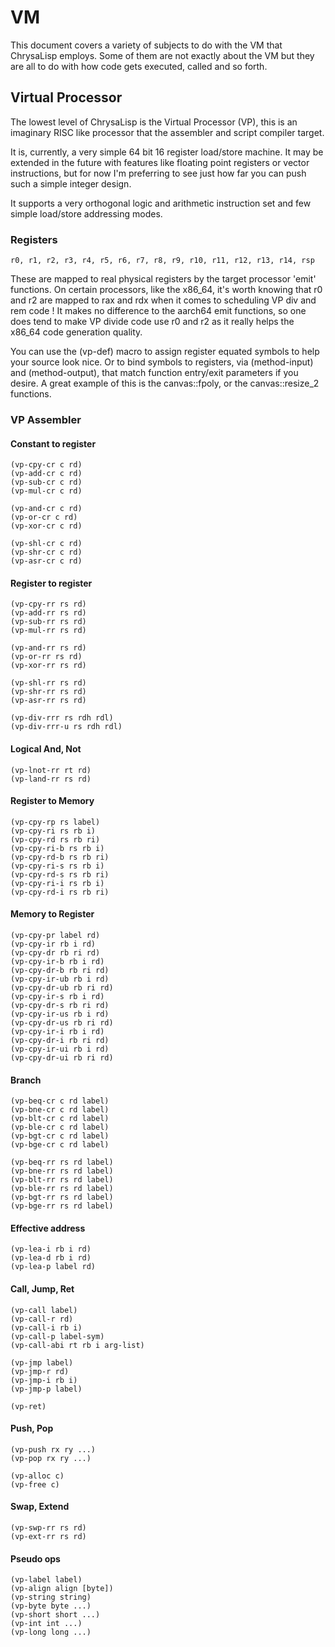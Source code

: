 # VM

This document covers a variety of subjects to do with the VM that ChrysaLisp
employs. Some of them are not exactly about the VM but they are all to do with
how code gets executed, called and so forth.

## Virtual Processor

The lowest level of ChrysaLisp is the Virtual Processor (VP), this is an
imaginary RISC like processor that the assembler and script compiler target.

It is, currently, a very simple 64 bit 16 register load/store machine. It may be
extended in the future with features like floating point registers or vector
instructions, but for now I'm preferring to see just how far you can push such
a simple integer design.

It supports a very orthogonal logic and arithmetic instruction set and few
simple load/store addressing modes.

### Registers

```
r0, r1, r2, r3, r4, r5, r6, r7, r8, r9, r10, r11, r12, r13, r14, rsp
```

These are mapped to real physical registers by the target processor 'emit'
functions. On certain processors, like the x86_64, it's worth knowing that r0
and r2 are mapped to rax and rdx when it comes to scheduling VP div and rem
code ! It makes no difference to the aarch64 emit functions, so one does tend
to make VP divide code use r0 and r2 as it really helps the x86_64 code
generation quality.

You can use the (vp-def) macro to assign register equated symbols to help your
source look nice. Or to bind symbols to registers, via (method-input) and
(method-output), that match function entry/exit parameters if you desire. A
great example of this is the canvas::fpoly, or the canvas::resize_2 functions.

### VP Assembler

#### Constant to register

```
(vp-cpy-cr c rd)
(vp-add-cr c rd)
(vp-sub-cr c rd)
(vp-mul-cr c rd)

(vp-and-cr c rd)
(vp-or-cr c rd)
(vp-xor-cr c rd)

(vp-shl-cr c rd)
(vp-shr-cr c rd)
(vp-asr-cr c rd)
```

#### Register to register

```
(vp-cpy-rr rs rd)
(vp-add-rr rs rd)
(vp-sub-rr rs rd)
(vp-mul-rr rs rd)

(vp-and-rr rs rd)
(vp-or-rr rs rd)
(vp-xor-rr rs rd)

(vp-shl-rr rs rd)
(vp-shr-rr rs rd)
(vp-asr-rr rs rd)

(vp-div-rrr rs rdh rdl)
(vp-div-rrr-u rs rdh rdl)
```

#### Logical And, Not

```
(vp-lnot-rr rt rd)
(vp-land-rr rs rd)
```

#### Register to Memory

```
(vp-cpy-rp rs label)
(vp-cpy-ri rs rb i)
(vp-cpy-rd rs rb ri)
(vp-cpy-ri-b rs rb i)
(vp-cpy-rd-b rs rb ri)
(vp-cpy-ri-s rs rb i)
(vp-cpy-rd-s rs rb ri)
(vp-cpy-ri-i rs rb i)
(vp-cpy-rd-i rs rb ri)
```

#### Memory to Register

```
(vp-cpy-pr label rd)
(vp-cpy-ir rb i rd)
(vp-cpy-dr rb ri rd)
(vp-cpy-ir-b rb i rd)
(vp-cpy-dr-b rb ri rd)
(vp-cpy-ir-ub rb i rd)
(vp-cpy-dr-ub rb ri rd)
(vp-cpy-ir-s rb i rd)
(vp-cpy-dr-s rb ri rd)
(vp-cpy-ir-us rb i rd)
(vp-cpy-dr-us rb ri rd)
(vp-cpy-ir-i rb i rd)
(vp-cpy-dr-i rb ri rd)
(vp-cpy-ir-ui rb i rd)
(vp-cpy-dr-ui rb ri rd)
```

#### Branch

```
(vp-beq-cr c rd label)
(vp-bne-cr c rd label)
(vp-blt-cr c rd label)
(vp-ble-cr c rd label)
(vp-bgt-cr c rd label)
(vp-bge-cr c rd label)

(vp-beq-rr rs rd label)
(vp-bne-rr rs rd label)
(vp-blt-rr rs rd label)
(vp-ble-rr rs rd label)
(vp-bgt-rr rs rd label)
(vp-bge-rr rs rd label)
```

#### Effective address

```
(vp-lea-i rb i rd)
(vp-lea-d rb i rd)
(vp-lea-p label rd)
```

#### Call, Jump, Ret

```
(vp-call label)
(vp-call-r rd)
(vp-call-i rb i)
(vp-call-p label-sym)
(vp-call-abi rt rb i arg-list)

(vp-jmp label)
(vp-jmp-r rd)
(vp-jmp-i rb i)
(vp-jmp-p label)

(vp-ret)
```

#### Push, Pop

```
(vp-push rx ry ...)
(vp-pop rx ry ...)

(vp-alloc c)
(vp-free c)
```

#### Swap, Extend

```
(vp-swp-rr rs rd)
(vp-ext-rr rs rd)
```

#### Pseudo ops

```
(vp-label label)
(vp-align align [byte])
(vp-string string)
(vp-byte byte ...)
(vp-short short ...)
(vp-int int ...)
(vp-long long ...)
```
